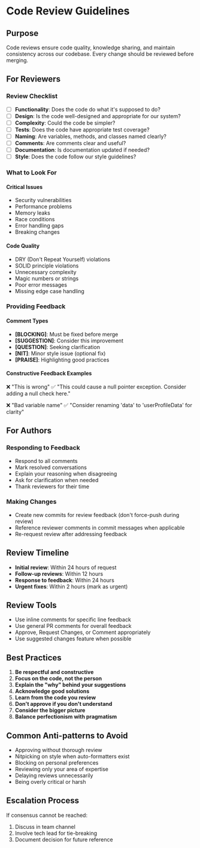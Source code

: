 # Code Review Guidelines

## Purpose
Code reviews ensure code quality, knowledge sharing, and maintain consistency across our codebase. Every change should be reviewed before merging.

## For Reviewers

### Review Checklist
- [ ] **Functionality**: Does the code do what it's supposed to do?
- [ ] **Design**: Is the code well-designed and appropriate for our system?
- [ ] **Complexity**: Could the code be simpler?
- [ ] **Tests**: Does the code have appropriate test coverage?
- [ ] **Naming**: Are variables, methods, and classes named clearly?
- [ ] **Comments**: Are comments clear and useful?
- [ ] **Documentation**: Is documentation updated if needed?
- [ ] **Style**: Does the code follow our style guidelines?

### What to Look For

#### Critical Issues
- Security vulnerabilities
- Performance problems
- Memory leaks
- Race conditions
- Error handling gaps
- Breaking changes

#### Code Quality
- DRY (Don't Repeat Yourself) violations
- SOLID principle violations
- Unnecessary complexity
- Magic numbers or strings
- Poor error messages
- Missing edge case handling

### Providing Feedback

#### Comment Types
- **[BLOCKING]**: Must be fixed before merge
- **[SUGGESTION]**: Consider this improvement
- **[QUESTION]**: Seeking clarification
- **[NIT]**: Minor style issue (optional fix)
- **[PRAISE]**: Highlighting good practices

#### Constructive Feedback Examples
❌ "This is wrong"
✅ "This could cause a null pointer exception. Consider adding a null check here."

❌ "Bad variable name"
✅ "Consider renaming 'data' to 'userProfileData' for clarity"

## For Authors

### Responding to Feedback
- Respond to all comments
- Mark resolved conversations
- Explain your reasoning when disagreeing
- Ask for clarification when needed
- Thank reviewers for their time

### Making Changes
- Create new commits for review feedback (don't force-push during review)
- Reference reviewer comments in commit messages when applicable
- Re-request review after addressing feedback


## Review Timeline
- **Initial review**: Within 24 hours of request
- **Follow-up reviews**: Within 12 hours
- **Response to feedback**: Within 24 hours
- **Urgent fixes**: Within 2 hours (mark as urgent)

## Review Tools
- Use inline comments for specific line feedback
- Use general PR comments for overall feedback
- Approve, Request Changes, or Comment appropriately
- Use suggested changes feature when possible

## Best Practices
1. **Be respectful and constructive**
2. **Focus on the code, not the person**
3. **Explain the "why" behind your suggestions**
4. **Acknowledge good solutions**
5. **Learn from the code you review**
6. **Don't approve if you don't understand**
7. **Consider the bigger picture**
8. **Balance perfectionism with pragmatism**

## Common Anti-patterns to Avoid
- Approving without thorough review
- Nitpicking on style when auto-formatters exist
- Blocking on personal preferences
- Reviewing only your area of expertise
- Delaying reviews unnecessarily
- Being overly critical or harsh

## Escalation Process
If consensus cannot be reached:
1. Discuss in team channel
2. Involve tech lead for tie-breaking
3. Document decision for future reference